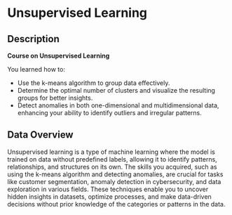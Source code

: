 # Unsupervised Learning


## Description

**Course on Unsupervised Learning**

You learned how to:

- Use the k-means algorithm to group data effectively.
- Determine the optimal number of clusters and visualize the resulting groups for better insights.
- Detect anomalies in both one-dimensional and multidimensional data, enhancing your ability to identify outliers and irregular patterns.

## Data Overview

Unsupervised learning is a type of machine learning where the model is trained on data without predefined labels, allowing it to identify patterns, relationships, and structures on its own. The skills you acquired, such as using the k-means algorithm and detecting anomalies, are crucial for tasks like customer segmentation, anomaly detection in cybersecurity, and data exploration in various fields. These techniques enable you to uncover hidden insights in datasets, optimize processes, and make data-driven decisions without prior knowledge of the categories or patterns in the data.